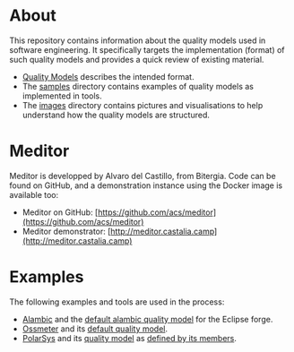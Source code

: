 
# About

This repository contains information about the quality models used in software engineering. It specifically targets the implementation (format) of such quality models and provides a quick review of existing material.

* [Quality Models](/quality_models.html) describes the intended format.
* The [samples](/samples/) directory contains examples of quality models as implemented in tools.
* The [images](/images/) directory contains pictures and visualisations to help understand how the quality models are structured.

# Meditor

Meditor is developped by Alvaro del Castillo, from Bitergia. Code can be found on GitHub, and a demonstration instance using the Docker image is available too:

* Meditor on GitHub: [https://github.com/acs/meditor](https://github.com/acs/meditor) 
* Meditor demonstrator: [http://meditor.castalia.camp](http://meditor.castalia.camp)

# Examples

The following examples and tools are used in the process:

* [Alambic](https://alambic.io) and the [default alambic quality model](samples/qm_alambic.json) for the Eclipse forge.
* [Ossmeter](http://crossminer.org) and its [default quality model](samples/qm_ossmeter.json).
* [PolarSys](https://polarsys.org) and its [quality model](samples/qm_polarsys.json) as [defined by its members](https://wiki.polarsys.org/EclipseQualityModel).
